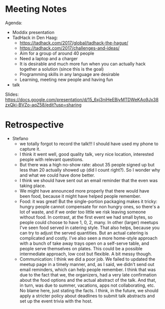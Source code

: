 Meeting Notes
===

Agenda:
- Moddix presentation
- TadHack in Den Haag:
  - https://tadhack.com/2017/global/tadhack-the-hague/
  - https://tadhack.com/2017/challenges-and-ideas/
  - Aim for a group of around 40 people
  - Need a laptop and a charger
  - It is desirable and much more fun when you can actually hack together a solution (since this is the goal)
  - Programming skills in any language are desirable
  - Learning, meeting new people and having fun
- talk

Slides: https://docs.google.com/presentation/d/15_6xj3niHeEBiyMTDWeKAo9Jx38zxQkj-BVZo-aqZ58/edit?usp=sharing

Retrospective
===

- Stefano
  - we totally forgot to record the talk!!! I should have used my phone to capture it.
  - I think it went well, good quality talk, very nice location, interested people with relevant questions.
  - But there was a high no-show rate: about 35 people signed up but less than 20 actually showed up (did I count right?). So I wonder why and what we could have done better.
  - I think we should have sent out an email reminder that the even was taking place.
  - We might have announced more properly that there would have been food, because it might have helped people remember.
  - Food: it was great! But the single-portion packaging makes it tricky: hungry people cannot compensate for non hungry ones, so there's a lot of waste, and if we order too little we risk leaving someone without food. In contrast, at the first event we had small bytes, so people could choose to have 1, 0, 2, many. In other (larger) meetups I've seen food served in catering style. That also helps, because you can try to adjust the served quantities. But an actual catering is complicated and costly. I've also seen a more home-style approach with a bunch of take away trays open on a self-serve table, and people serve themselves on plates. This could be a possible intermediate approach, low cost but flexible. A bit messy though.
  - Communication: I think we did a poor job. We failed to updated the meetup page in a timely manner, and, as I said, we didn't send out email reminders, which can help people remember. I think that was due to the fact that we, the organizers, had a very late confirmation about the food options and the actual abstract of the talk. And that, in turn, was due to summer, vacations, apps not collaborating, etc. No blame here, just stating the facts. I think, in the future, we should apply a stricter policy about deadlines to submit talk abstracts and set up the event trivia with the host.
